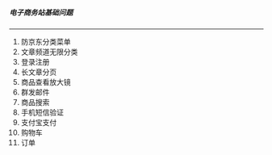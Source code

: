 ##### 电子商务站基础问题

------

1. 防京东分类菜单
2. 文章频道无限分类
3. 登录注册
4. 长文章分页
5. 商品查看放大镜
6. 群发邮件
7. 商品搜索
8. 手机短信验证
9. 支付宝支付
10. 购物车
11. 订单
